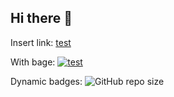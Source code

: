 ## Hi there 👋

<!--
**typbing/typbing** is a ✨ _special_ ✨ repository because its `README.md` (this file) appears on your GitHub profile.

Here are some ideas to get you started:

- 🔭 I’m currently working on ...
- 🌱 I’m currently learning ...
- 👯 I’m looking to collaborate on ...
- 🤔 I’m looking for help with ...
- 💬 Ask me about ...
- 📫 How to reach me: ...
- 😄 Pronouns: ...
- ⚡ Fun fact: ...
-->

Insert link:
[test](https://www.google.com/maps/place/Paracho,+Michoac%C3%A1n,+Mexico/@19.6411326,-102.2266035,11.09z/data=!4m6!3m5!1s0x842dd8ac188768e5:0x7b4b660500ff29b3!8m2!3d19.6464537!4d-102.0461233!16zL20vMDNkMTg2?entry=ttu&g_ep=EgoyMDI0MDgyMy4wIKXMDSoASAFQAw%3D%3D)



With bage:
[![test](https://img.shields.io/badge/any_text-you_like-green)](https://www.google.com/maps/place/Paracho,+Michoac%C3%A1n,+Mexico/@19.6411326,-102.2266035,11.09z/data=!4m6!3m5!1s0x842dd8ac188768e5:0x7b4b660500ff29b3!8m2!3d19.6464537!4d-102.0461233!16zL20vMDNkMTg2?entry=ttu&g_ep=EgoyMDI0MDgyMy4wIKXMDSoASAFQAw%3D%3D)



Dynamic badges:
<img alt="GitHub repo size" src="https://img.shields.io/github/repo-size/typbing/typbing">


